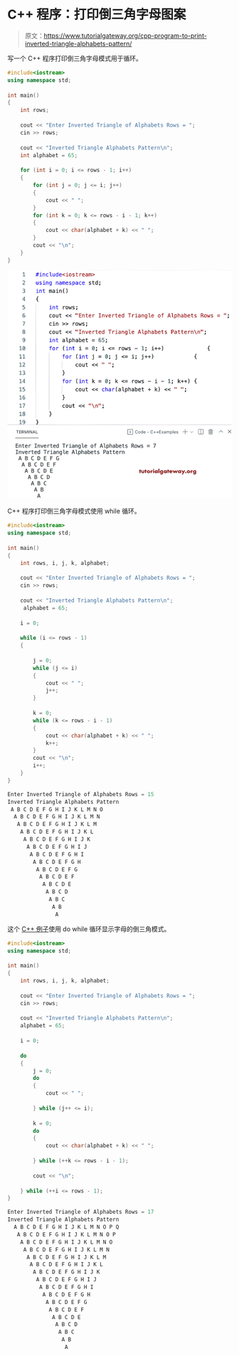 # C++ 程序：打印倒三角字母图案

> 原文：<https://www.tutorialgateway.org/cpp-program-to-print-inverted-triangle-alphabets-pattern/>

写一个 C++ 程序打印倒三角字母模式用于循环。

```cpp
#include<iostream>
using namespace std;

int main()
{
	int rows;

	cout << "Enter Inverted Triangle of Alphabets Rows = ";
	cin >> rows;

	cout << "Inverted Triangle Alphabets Pattern\n";
	int alphabet = 65;

	for (int i = 0; i <= rows - 1; i++)
	{
		for (int j = 0; j <= i; j++)
		{
			cout << " ";
		}
		for (int k = 0; k <= rows - i - 1; k++)
		{
			cout << char(alphabet + k) << " ";
		}
		cout << "\n";
	}
}
```

![C++ Program to Print Inverted Triangle Alphabets Pattern](img/0fee1cf22fb0f22c82ac39a300385228.png)

C++ 程序打印倒三角字母模式使用 while 循环。

```cpp
#include<iostream>
using namespace std;

int main()
{
	int rows, i, j, k, alphabet;

	cout << "Enter Inverted Triangle of Alphabets Rows = ";
	cin >> rows;

	cout << "Inverted Triangle Alphabets Pattern\n";
	 alphabet = 65;

	i = 0;

	while (i <= rows - 1)
	{

		j = 0;
		while (j <= i)
		{
			cout << " ";
			j++;
		}

		k = 0;
		while (k <= rows - i - 1)
		{
			cout << char(alphabet + k) << " ";
			k++;
		}
		cout << "\n";
		i++;
	}
}
```

```cpp
Enter Inverted Triangle of Alphabets Rows = 15
Inverted Triangle Alphabets Pattern
 A B C D E F G H I J K L M N O 
  A B C D E F G H I J K L M N 
   A B C D E F G H I J K L M 
    A B C D E F G H I J K L 
     A B C D E F G H I J K 
      A B C D E F G H I J 
       A B C D E F G H I 
        A B C D E F G H 
         A B C D E F G 
          A B C D E F 
           A B C D E 
            A B C D 
             A B C 
              A B 
               A 
```

这个 [C++ 例子](https://www.tutorialgateway.org/cpp-programs/)使用 do while 循环显示字母的倒三角模式。

```cpp
#include<iostream>
using namespace std;

int main()
{
	int rows, i, j, k, alphabet;

	cout << "Enter Inverted Triangle of Alphabets Rows = ";
	cin >> rows;

	cout << "Inverted Triangle Alphabets Pattern\n";
	alphabet = 65;

	i = 0;

	do
	{
		j = 0;
		do
		{
			cout << " ";

		} while (j++ <= i);

		k = 0;
		do
		{
			cout << char(alphabet + k) << " ";

		} while (++k <= rows - i - 1);

		cout << "\n";

	} while (++i <= rows - 1);
}
```

```cpp
Enter Inverted Triangle of Alphabets Rows = 17
Inverted Triangle Alphabets Pattern
  A B C D E F G H I J K L M N O P Q 
   A B C D E F G H I J K L M N O P 
    A B C D E F G H I J K L M N O 
     A B C D E F G H I J K L M N 
      A B C D E F G H I J K L M 
       A B C D E F G H I J K L 
        A B C D E F G H I J K 
         A B C D E F G H I J 
          A B C D E F G H I 
           A B C D E F G H 
            A B C D E F G 
             A B C D E F 
              A B C D E 
               A B C D 
                A B C 
                 A B 
                  A 
```